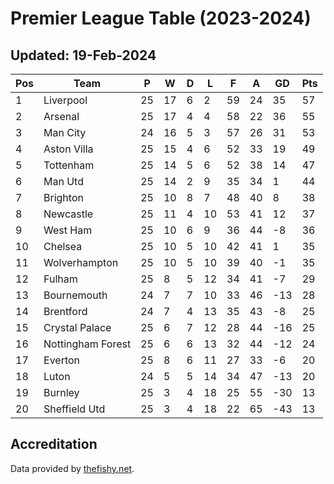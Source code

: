 # Premier League Table (2023-2024)
## Updated: 19-Feb-2024

| Pos | Team | P | W | D | L | F | A | GD | Pts |
| --- | --- | --- | --- | --- | --- | --- | --- | --- | --- |
| 1 | Liverpool | 25 | 17 | 6 | 2 | 59 | 24 | 35 | 57 |
| 2 | Arsenal | 25 | 17 | 4 | 4 | 58 | 22 | 36 | 55 |
| 3 | Man City | 24 | 16 | 5 | 3 | 57 | 26 | 31 | 53 |
| 4 | Aston Villa | 25 | 15 | 4 | 6 | 52 | 33 | 19 | 49 |
| 5 | Tottenham | 25 | 14 | 5 | 6 | 52 | 38 | 14 | 47 |
| 6 | Man Utd | 25 | 14 | 2 | 9 | 35 | 34 | 1 | 44 |
| 7 | Brighton | 25 | 10 | 8 | 7 | 48 | 40 | 8 | 38 |
| 8 | Newcastle | 25 | 11 | 4 | 10 | 53 | 41 | 12 | 37 |
| 9 | West Ham | 25 | 10 | 6 | 9 | 36 | 44 | -8 | 36 |
| 10 | Chelsea | 25 | 10 | 5 | 10 | 42 | 41 | 1 | 35 |
| 11 | Wolverhampton | 25 | 10 | 5 | 10 | 39 | 40 | -1 | 35 |
| 12 | Fulham | 25 | 8 | 5 | 12 | 34 | 41 | -7 | 29 |
| 13 | Bournemouth | 24 | 7 | 7 | 10 | 33 | 46 | -13 | 28 |
| 14 | Brentford | 24 | 7 | 4 | 13 | 35 | 43 | -8 | 25 |
| 15 | Crystal Palace | 25 | 6 | 7 | 12 | 28 | 44 | -16 | 25 |
| 16 | Nottingham Forest | 25 | 6 | 6 | 13 | 32 | 44 | -12 | 24 |
| 17 | Everton | 25 | 8 | 6 | 11 | 27 | 33 | -6 | 20 |
| 18 | Luton | 24 | 5 | 5 | 14 | 34 | 47 | -13 | 20 |
| 19 | Burnley | 25 | 3 | 4 | 18 | 25 | 55 | -30 | 13 |
| 20 | Sheffield Utd | 25 | 3 | 4 | 18 | 22 | 65 | -43 | 13 |

## Accreditation 

Data provided by [thefishy.net](https://www.thefishy.net/).